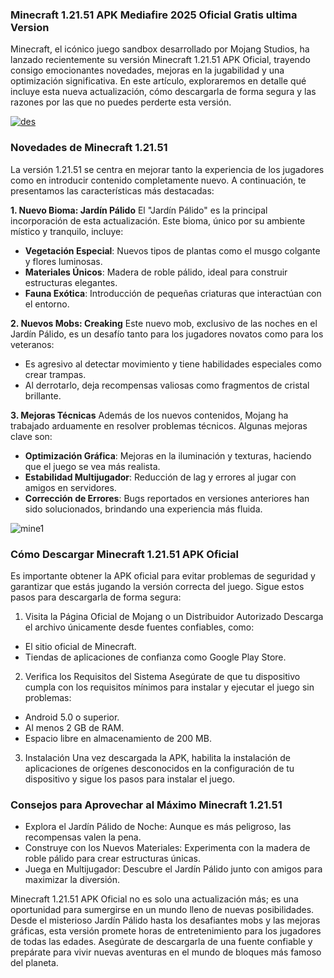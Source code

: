 ### Minecraft 1.21.51 APK Mediafire 2025 Oficial Gratis ultima Version
Minecraft, el icónico juego sandbox desarrollado por Mojang Studios, ha lanzado recientemente su versión Minecraft 1.21.51 APK Oficial, trayendo consigo emocionantes novedades, mejoras en la jugabilidad y una optimización significativa. En este artículo, exploraremos en detalle qué incluye esta nueva actualización, cómo descargarla de forma segura y las razones por las que no puedes perderte esta versión.

[![des](https://github.com/user-attachments/assets/ef5cb140-81a4-434e-a715-663bd605287a)](https://apktoca.com/minecraft-1-21-51-apk)

### Novedades de Minecraft 1.21.51
La versión 1.21.51 se centra en mejorar tanto la experiencia de los jugadores como en introducir contenido completamente nuevo. A continuación, te presentamos las características más destacadas:

**1. Nuevo Bioma: Jardín Pálido**
El "Jardín Pálido" es la principal incorporación de esta actualización. Este bioma, único por su ambiente místico y tranquilo, incluye:

- **Vegetación Especial**: Nuevos tipos de plantas como el musgo colgante y flores luminosas.
- **Materiales Únicos**: Madera de roble pálido, ideal para construir estructuras elegantes.
- **Fauna Exótica**: Introducción de pequeñas criaturas que interactúan con el entorno.

**2. Nuevos Mobs: Creaking**
Este nuevo mob, exclusivo de las noches en el Jardín Pálido, es un desafío tanto para los jugadores novatos como para los veteranos:

- Es agresivo al detectar movimiento y tiene habilidades especiales como crear trampas.
- Al derrotarlo, deja recompensas valiosas como fragmentos de cristal brillante.

**3. Mejoras Técnicas**
Además de los nuevos contenidos, Mojang ha trabajado arduamente en resolver problemas técnicos. Algunas mejoras clave son:

- **Optimización Gráfica**: Mejoras en la iluminación y texturas, haciendo que el juego se vea más realista.
- **Estabilidad Multijugador**: Reducción de lag y errores al jugar con amigos en servidores.
- **Corrección de Errores**: Bugs reportados en versiones anteriores han sido solucionados, brindando una experiencia más fluida.

![mine1](https://github.com/user-attachments/assets/7fb83bb4-20aa-4f06-8d04-6f3def666ab6)


### Cómo Descargar Minecraft 1.21.51 APK Oficial
Es importante obtener la APK oficial para evitar problemas de seguridad y garantizar que estás jugando la versión correcta del juego. Sigue estos pasos para descargarla de forma segura:

1. Visita la Página Oficial de Mojang o un Distribuidor Autorizado Descarga el archivo únicamente desde fuentes confiables, como:

- El sitio oficial de Minecraft.
- Tiendas de aplicaciones de confianza como Google Play Store.

2. Verifica los Requisitos del Sistema Asegúrate de que tu dispositivo cumpla con los requisitos mínimos para instalar y ejecutar el juego sin problemas:

- Android 5.0 o superior.
- Al menos 2 GB de RAM.
- Espacio libre en almacenamiento de 200 MB.

3. Instalación Una vez descargada la APK, habilita la instalación de aplicaciones de orígenes desconocidos en la configuración de tu dispositivo y sigue los pasos para instalar el juego.

### Consejos para Aprovechar al Máximo Minecraft 1.21.51
- Explora el Jardín Pálido de Noche: Aunque es más peligroso, las recompensas valen la pena.
- Construye con los Nuevos Materiales: Experimenta con la madera de roble pálido para crear estructuras únicas.
- Juega en Multijugador: Descubre el Jardín Pálido junto con amigos para maximizar la diversión.

Minecraft 1.21.51 APK Oficial no es solo una actualización más; es una oportunidad para sumergirse en un mundo lleno de nuevas posibilidades. Desde el misterioso Jardín Pálido hasta los desafiantes mobs y las mejoras gráficas, esta versión promete horas de entretenimiento para los jugadores de todas las edades. Asegúrate de descargarla de una fuente confiable y prepárate para vivir nuevas aventuras en el mundo de bloques más famoso del planeta.
